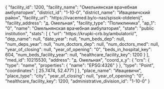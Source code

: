 {
    "facility_id": 1200,
    "facility_name": "Омельнянская врачебная амбулатория",
    "district_id": "1-10-0",
    "district_name": "Ивацевичский район",
    "facility_url": "https:\/\/ivacemed.by\/o-nas\/spisok-otdelenij",
    "facility_address": "д. Омельная",
    "facility_type": "Поликлиника",
    "ap_1": "0",
    "name": "Омельнянская врачебная амбулатория",
    "state": "public institution",
    "stats": [
        {
            "url": "https:\/\/krupki-crb.by\/ambulatorii\/",
            "dep_name": null,
            "date_year": null,
            "num_beds_dep": null,
            "num_deps_year": null,
            "num_doctors_dep": null,
            "num_doctors_med": null,
            "year_of_closing": null,
            "year_of_opening": "0",
            "beds_in_hospital_key": 604,
            "num_beds_facility_year": null,
            "healthcare_facility_key": 1200
        }
    ],
    "med_id": 10215530,
    "address": "д. Омельная",
    "coord_x_y": {
        "crs": {
            "type": "name",
            "properties": {
                "name": "EPSG:4326"
            }
        },
        "type": "Point",
        "coordinates": [
            25.7474,
            52.4771
        ]
    },
    "place_name": "Ивацевичи",
    "place_type": "city",
    "year_of_closing": null,
    "year_of_opening": "0",
    "healthcare_facility_key": 1200,
    "administrative_division_id": "1-10-0"
}